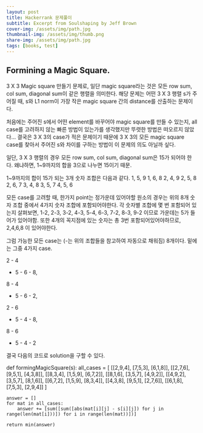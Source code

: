 ```yaml
---
layout: post
title: Hackerrank 문제풀이
subtitle: Excerpt from Soulshaping by Jeff Brown
cover-img: /assets/img/path.jpg
thumbnail-img: /assets/img/thumb.png
share-img: /assets/img/path.jpg
tags: [books, test]
---
```

## Formining a Magic Square.

3 X 3 Magic square 만들기 문제로, 일단 magic square라는 것은 모든 row sum, col sum, diagonal sum이 같은 행렬을 의미한다. 해당 문제는 어떤 3 X 3 행렬 s가 주어질 때, s와 L1 norm이 가장 작은 magic square 간의 distance를 산출하는 문제이다.

처음에는 주어진 s에서 어떤 element를 바꾸어야 magic square를 만들 수 있는지, all case를 고려하지 않는 빠른 방법이 있는가를 생각했지만 뚜렷한 방법은 떠오르지 않았다...
결국은 3 X 3의 case가 적은 문제이기 때문에 3 X 3의 모든 magic square case를 찾아서 주어진 s와 차이를 구하는 방법이 이 문제의 의도 아닐까 싶다.

일단, 3 X 3 행렬의 경우 모든 row sum, col sum, diagonal sum은 15가 되어야 한다. 왜냐하면, 1~9까지의 합을 3으로 나누면 15이기 때문.

1~9까지의 합이 15가 되는 3개 숫자 조합은 다음과 같다.
1, 5, 9
1, 6, 8
2, 4, 9
2, 5, 8
2, 6, 7
3, 4, 8
3, 5, 7
4, 5, 6

모든 case를 고려할 때, 한가지 point는 정가운데 있어야할 원소의 경우는 위의 8개 숫자 조합 중에서 4가지 숫자 조합에 포함되어야한다.
각 숫자별 조합에 몇 번 포함되어 있는지 살펴보면,
1-2, 2-3, 3-2, 4-3, 5-4, 6-3, 7-2, 8-3, 9-2
이므로 가운데는 5가 들어가 있어야함. 또한 4개의 꼭지점에 있는 숫자는 총 3번 포함되어있어야하므로, 2,4,6,8 이 있어야한다.

그럼 가능한 모든 case는 (-는 위의 조합들을 참고하여 자동으로 채워짐) 8개이다. 밑에는 그중 4가지 case.

2 - 4
- 5 -
6 - 8,

8 - 4
- 5 -
6 - 2,

2 - 6
- 5 -
4 - 8,

8 - 6
- 5 -
4 - 2


결국 다음의 코드로 solution을 구할 수 있다.

def formingMagicSquare(s):
    all_cases = [
        [[2,9,4],
         [7,5,3],
         [6,1,8]],
        [[2,7,6],
         [9,5,1],
         [4,3,8]],
        [[8,3,4],
         [1,5,9],
         [6,7,2]],
        [[8,1,6],
         [3,5,7],
         [4,9,2]],
        [[4,9,2],
         [3,5,7],
         [8,1,6]],
        [[6,7,2],
         [1,5,9],
         [8,3,4]],
        [[4,3,8],
         [9,5,1],
         [2,7,6]],
        [[6,1,8],
         [7,5,3],
         [2,9,4]]
        ]
    
    answer = []
    for mat in all_cases:
        answer += [sum([sum([abs(mat[i][j] - s[i][j]) for j in range(len(mat[i]))]) for i in range(len(mat))])]
    
    return min(answer)
        
